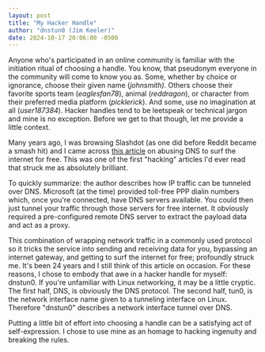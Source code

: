 ```yaml
---
layout: post
title: "My Hacker Handle"
author: "dnstun0 (Jim Keeler)"
date: 2024-10-17 20:06:00 -0500
---
```

Anyone who's participated in an online community is familiar with the initiation ritual of choosing a handle. You know, that pseudonym everyone in the community will come to know you as. Some, whether by choice or ignorance, choose their given name (_johnsmith)_. Others choose their favorite sports team (_eaglesfan78_), animal (_reddragon_), or character from their preferred media platform (_picklerick_). And some, use no imagination at all (_user187384_). Hacker handles tend to be leetspeak or technical jargon and mine is no exception. Before we get to that though, let me provide a little context.

Many years ago, I was browsing Slashdot (as one did before Reddit became a smash hit) and I came across [this article](https://slashdot.org/story/00/09/10/2230242/ip-tunneling-through-nameservers) on abusing DNS to surf the internet for free. This was one of the first "hacking" articles I'd ever read that struck me as absolutely brilliant.

To quickly summarize: the author describes how IP traffic can be tunneled over DNS. Microsoft (at the time) provided toll-free PPP dialin numbers which, once you're connected, have DNS servers available. You could then just tunnel your traffic through those servers for free internet. It obviously required a pre-configured remote DNS server to extract the payload data and act as a proxy.

This combination of wrapping network traffic in a commonly used protocol so it tricks the service into sending and receiving data for you, bypassing an internet gateway, and getting to surf the internet for free; profoundly struck me. It's been 24 years and I still think of this article on occasion. For these reasons, I chose to embody that awe in a hacker handle for myself: dnstun0. If you're unfamiliar with Linux networking, it may be a little cryptic. The first half, DNS, is obviously the DNS protocol. The second half, tun0, is the network interface name given to a tunneling interface on Linux. Therefore "dnstun0" describes a network interface tunnel over DNS.

Putting a little bit of effort into choosing a handle can be a satisfying act of self-expression. I chose to use mine as an homage to hacking ingenuity and breaking the rules.